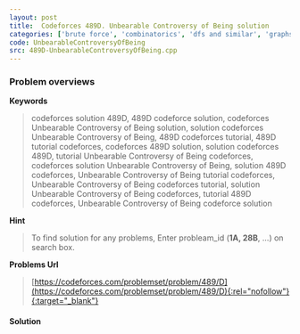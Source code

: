 ```yaml
---
layout: post
title:  Codeforces 489D. Unbearable Controversy of Being solution
categories: ['brute force', 'combinatorics', 'dfs and similar', 'graphs']
code: UnbearableControversyOfBeing
src: 489D-UnbearableControversyOfBeing.cpp
---
```

### **Problem overviews**

**Keywords**
> codeforces solution 489D, 489D codeforce solution, codeforces Unbearable Controversy of Being solution, solution codeforces Unbearable Controversy of Being, 489D codeforces tutorial, 489D tutorial codeforces, codeforces 489D solution, solution codeforces 489D, tutorial Unbearable Controversy of Being codeforces, codeforces solution Unbearable Controversy of Being, solution 489D codeforces, Unbearable Controversy of Being tutorial codeforces, Unbearable Controversy of Being codeforces tutorial, solution Unbearable Controversy of Being codeforces, tutorial 489D codeforces, Unbearable Controversy of Being codeforce solution

**Hint**
> To find solution for any problems, Enter probleam_id (**1A, 28B**, ...) on search box. 

**Problems Url**
> [https://codeforces.com/problemset/problem/489/D](https://codeforces.com/problemset/problem/489/D){:rel="nofollow"}{:target="_blank"}

#### **Solution**



